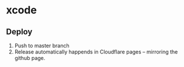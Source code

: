 # xcode

## Deploy
1. Push to master branch
2. Release automatically happends in Cloudflare pages – mirroring the github page.